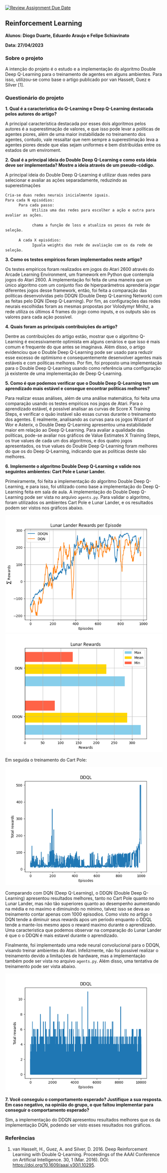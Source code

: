 [![Review Assignment Due Date](https://classroom.github.com/assets/deadline-readme-button-24ddc0f5d75046c5622901739e7c5dd533143b0c8e959d652212380cedb1ea36.svg)](https://classroom.github.com/a/SnaQZIS-)



## Reinforcement Learning


**Alunos: Diogo Duarte, Eduardo Araujo e Felipe Schiavinato**

**Data: 27/04/2023**


### Sobre o projeto

A intenção do projeto é o estudo e a implementação do algoritmo Double Deep Q-Learning para o treinamento de agentes em alguns ambientes. Para isso, utilizou-se como base o artigo publicado por van Hasselt, Guez e Silver [1].



### Questionário do projeto


**1. Qual é a característica do Q-Learning e Deep Q-Learning destacada pelos autores do artigo?**

A principal característica destacada por esses dois algoritmos pelos autores é a superestimação de valores, e que isso pode levar a políticas de agentes piores, além de uma maior instabilidade no treinamento dos agentes, contudo, vale ressaltar que nem sempre a superestimação leva a agentes piores desde que elas sejam uniformes e bem distribuídas entre os estados de um enviroment. 


**2. Qual é a principal ideia do Double Deep Q-Learning e como esta ideia deve ser implementada? Mostre a ideia através de um pseudo-código.**
  
A principal ideia do Double Deep Q-Learning é utilizar duas redes para selecionar e avaliar as ações separadamente, reduzindo as superestimações
  
    Cria-se duas redes neurais inicialmente iguais.
    Para cada N episódios:
          Para cada passo:
                Utiliza uma das redes para escolher a ação e outra para avaliar as ações.

                chama a função de loss e atualiza os pesos da rede de seleção.
                
          A cada X episódios:
                Iguala weights das rede de avaliação com os da rede de seleção.



**3. Como os testes empíricos foram implementados neste artigo?**
  
  
Os testes empíricos foram realizados em jogos do Atari 2600 através do Arcade Learning Environment, um framework em Python que contempla jogos do Atari 2600. A implementação foi feita de uma maneira que um único algoritmo com um conjunto fixo de hiperparâmetros aprenderia jogar diferentes jogos desse framework, então, foi feita a comparação das políticas desenvolvidas pelo DDQN (Double Deep Q-Learning Network) com as feitas pelo DQN (Deep Q-Learning).
Por fim, as configurações das redes neurais escolhidas foram as mesmas propostas por Volodymyr Mnihz, a rede utiliza os últimos 4 frames do jogo como inputs, e os  outputs são os valores para cada ação possível.


**4. Quais foram as principais contribuições do artigo?**
  
Dentre as contribuições do artigo estão, mostrar que o algoritmo Q-Learning é excessivamente optimista em alguns cenários e que isso é mais comum e frequente do que antes se imaginava. Além disso, o artigo evidenciou que o Double Deep Q-Learning pode ser usado para reduzir esse excesso de optimismo e consequentemente desenvolver agentes mais estáveis e com políticas melhores. Por fim, foi proposto uma implementação para o Double Deep Q-Learning usando como referência uma configuração já existente de uma implementação de Deep Q-Learning.

**5. Como é que podemos verificar que o Double Deep Q-Learning tem um aprendizado mais estável e consegue encontrar políticas melhores?**
  
Para realizar essas análises, além de uma análise matemática, foi feita uma comparação usando os testes empíricos nos jogos de Atari. Para o aprendizado estável, é possível analisar as curvas de Score X Training Steps, e verificar o quão instável são essas curvas durante o treinamento dos agentes. E realmente, analisando as curvas para os jogos Wizard of Wor e Asterix, o Double Deep Q-Learning apresentou uma estabilidade maior em relação ao Deep Q-Learning. Para avaliar a qualidade das políticas, pode-se avaliar nos gráficos de Value Estimates X Training Steps, os true values de cada um dos algoritmos, e dos quatro jogos apresentados, os true values do Double Deep Q-Learning foram melhores do que os do Deep Q-Learning, indicando que as políticas deste são melhores.

**6. Implemente o algoritmo Double Deep Q-Learning e valide nos seguintes ambientes: Cart Pole e Lunar Lander.**

Primeiramente, foi feita a implementação do algoritmo Double Deep Q-Learning, e para isso, foi utilizado como base a implementação do Deep Q-Learning feita em sala de aula. A implementação do Double Deep Q-Learning pode ser vista no arquivo `agents.py`. Para validar o algoritmo, foram utilizados os ambientes Cart Pole e Lunar Lander, e os resultados podem ser vistos nos gráficos abaixo.

![](imgs/DDQN_vs_DQN.png)
![](imgs/DDQN_vs_DQN_stats.png)

Em seguida o treinamento do Cart Pole:

![](imgs/DDQL_CartPole-v1.png)


Comparando com DQN (Deep Q-Learning), o DDQN (Double Deep Q-Learning) apresentou resultados melhores, tanto no Cart Pole quanto no Lunar Lander, mas não tão superiores quanto ao desempenho aumentando na média e no maximo e diminuindo no mínimo, talvez isso se deva ao treinamento contar apenas com 1000 episodios. Como visto no artigo o DQN tende a diminuir seus rewards apos um periodo enquanto o DDQL tende a mante-los mesmo apos o reward maximo durante o aprendizado. Uma caracteristica que podemos observar na comparação do Lunar Lander é que o o DDQN é mais estavel durante o aprendizado.

Finalmente, foi implementado uma rede neural convolucional para o DDQN, visando treinar ambientes do Atari. Infelizmente, não foi possível realizar o treinamento devido a limitações de hardware, mas a implementação também pode ser vista no arquivo `agents.py`.
Além disso, uma tentativa de treinamento pode ser vista abaixo.

![](DDQL_BreakoutNoFrameskip-v4.png)

**7. Você conseguiu o comportamento esperado? Justifique a sua resposta. Em caso negativo, na opinião do grupo, o que faltou implementar para conseguir o comportamento esperado?**

Sim, a implementação do DDQN apresentou resultados melhores que os da implementação DQN, podendo ser visto esses resultados nos gráficos.

### Referências

1. van Hasselt, H., Guez, A. and Silver, D. 2016. Deep Reinforcement Learning with Double Q-Learning. Proceedings of the AAAI Conference on Artificial Intelligence. 30, 1 (Mar. 2016). DOI: https://doi.org/10.1609/aaai.v30i1.10295.
